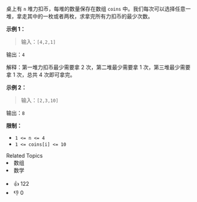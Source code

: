 <p>桌上有 <code>n</code> 堆力扣币，每堆的数量保存在数组 <code>coins</code> 中。我们每次可以选择任意一堆，拿走其中的一枚或者两枚，求拿完所有力扣币的最少次数。</p>

<p><strong>示例 1：</strong></p>

<blockquote> 
 <p>输入：<code>[4,2,1]</code></p> 
</blockquote>

<p>输出：<code>4</code></p>

<p>解释：第一堆力扣币最少需要拿 2 次，第二堆最少需要拿 1 次，第三堆最少需要拿 1 次，总共 4 次即可拿完。</p>

<p><strong>示例 2：</strong></p>

<blockquote> 
 <p>输入：<code>[2,3,10]</code></p> 
</blockquote>

<p>输出：<code>8</code></p>

<p><strong>限制：</strong></p>

<ul> 
 <li><code>1 &lt;= n &lt;= 4</code></li> 
 <li><code>1 &lt;= coins[i] &lt;= 10</code></li> 
</ul>

<div><div>Related Topics</div><div><li>数组</li><li>数学</li></div></div><br><div><li>👍 122</li><li>👎 0</li></div>